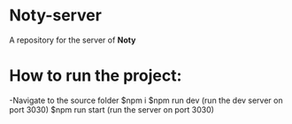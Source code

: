# Noty-server
A repository for the server of **Noty**

# How to run the project:
-Navigate to the source folder
$npm i
$npm run dev (run the dev server on port 3030)
$npm run start (run the server on port 3030)

